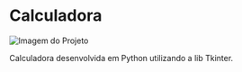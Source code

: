 <h1>Calculadora</h1>

![Imagem do Projeto](https://user-images.githubusercontent.com/98194579/170836312-69195594-8e9f-43dd-af06-5137bce509e6.png)

<p>Calculadora desenvolvida em Python utilizando a lib Tkinter.</p>
